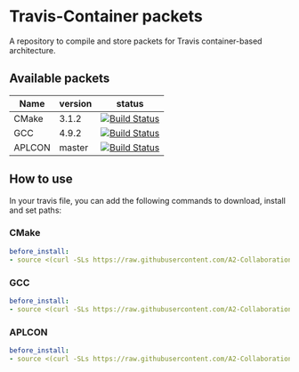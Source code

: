 # Travis-Container packets

A repository to compile and store packets for Travis container-based
architecture.

## Available packets

| Name | version | status |
| ---- | ------------ | ------ |
| CMake | 3.1.2 | [![Build Status](https://travis-ci.org/A2-Collaboration-dev/travis-container-packets.svg?branch=cmake)](https://travis-ci.org/A2-Collaboration-dev/travis-container-packets) |
| GCC | 4.9.2 | [![Build Status](https://travis-ci.org/A2-Collaboration-dev/travis-container-packets.svg?branch=gcc)](https://travis-ci.org/A2-Collaboration-dev/travis-container-packets) |
| APLCON | master | [![Build Status](https://travis-ci.org/A2-Collaboration-dev/travis-container-packets.svg?branch=APLCON)](https://travis-ci.org/A2-Collaboration-dev/travis-container-packets) |


## How to use

In your travis file, you can add the following commands to download, install and set paths:

### CMake

```yml
before_install:
- source <(curl -SLs https://raw.githubusercontent.com/A2-Collaboration-dev/travis-container-packets/cmake/setup.sh)
```

### GCC

```yml
before_install:
- source <(curl -SLs https://raw.githubusercontent.com/A2-Collaboration-dev/travis-container-packets/gcc/setup.sh)
```

### APLCON
```yml
before_install:
- source <(curl -SLs https://raw.githubusercontent.com/A2-Collaboration-dev/travis-container-packets/APLCON/setup.sh)
```
